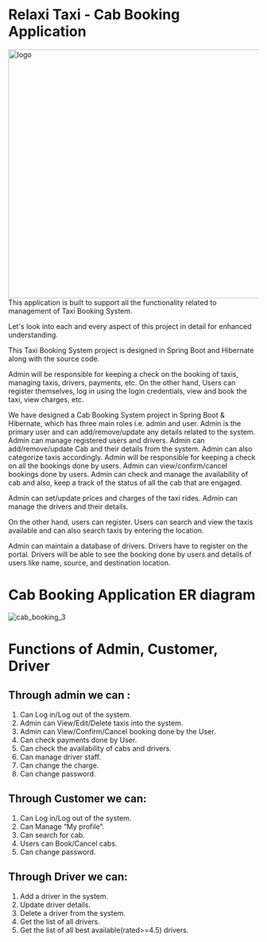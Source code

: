 #  Relaxi Taxi - Cab Booking Application 
<img width="1000" height="500" alt="logo" src = "https://storage.googleapis.com/gweb-uniblog-publish-prod/original_images/E983_IO_Auto_Blog_HERO.gif">
This application is built to support all the functionality related to management of Taxi Booking System.

Let's look into each and every aspect of this project in detail for enhanced understanding.

This Taxi Booking System project is designed in Spring Boot and Hibernate along with the source code.

Admin will be responsible for keeping a check on the booking of taxis, managing taxis, drivers, payments, etc. On the other hand, Users can register themselves, log in using the login credentials, view and book the taxi, view charges, etc.

We  have designed a Cab Booking System project in Spring Boot & Hibernate, which has three main roles i.e. admin and user. Admin is the primary user and can add/remove/update any details related to the system. Admin can manage registered users and drivers. Admin can add/remove/update Cab and their details from the system. Admin can also categorize taxis accordingly. Admin will be responsible for keeping a check on all the bookings done by users. Admin can view/confirm/cancel bookings done by users. Admin can check and manage the availability of cab and also, keep a track of the status of all the cab that are engaged.

Admin can set/update prices and charges of the taxi rides. Admin can manage the drivers and their details.

On the other hand, users can register. Users can search and view the taxis available and can also search taxis by entering the location.

Admin can maintain a database of drivers. Drivers have to register on the portal. Drivers will be able to see the booking done by users and details of users like name, source, and destination location.

# Cab Booking Application ER diagram
![cab_booking_3](https://user-images.githubusercontent.com/68966858/185020617-92914a9c-b5e2-4b3b-aa36-dc6a26454cba.jpeg)

# Functions of Admin, Customer, Driver
## Through admin we can : 
1. Can Log in/Log out of the system.<br>
2. Admin can View/Edit/Delete taxis into the system.<br>
3. Admin can View/Confirm/Cancel booking done by the User.<br>
4. Can check payments done by User.<br>
5. Can check the availability of cabs and drivers.<br>
6. Can manage driver staff.<br>
7. Can change the charge.<br>
8. Can change password.<br>

## Through Customer we can:
1. Can Log in/Log out of the system.
2. Can Manage “My profile”.<br>
3. Can search for cab.<br>
4. Users can Book/Cancel cabs.<br>
5. Can change password.<br>

## Through Driver we can:
1. Add a driver in the system.
2. Update driver details.
3. Delete a driver from the system.
4. Get the list of all drivers.
5. Get the list of all best available(rated>=4.5) drivers.
